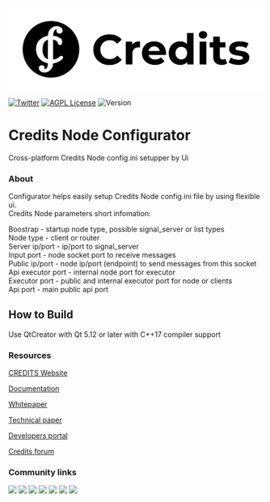 <img src="https://raw.githubusercontent.com/CREDITSCOM/Documentation/master/Src/Logo_Credits_horizontal_black.png" align="center">

[![Twitter](https://img.shields.io/twitter/follow/creditscom.svg?label=Follow&style=social)](https://twitter.com/intent/follow?screen_name=creditscom)
[![AGPL License](https://img.shields.io/github/license/CREDITSCOM/configurator.svg?color=green&label=License&style=plastic)](LICENSE)
![Version](https://img.shields.io/github/tag/CREDITSCOM/configurator.svg?label=Version&style=plastic)

# Credits Node Configurator

Cross-platform Credits Node config.ini setupper by Ui

<h3>About</h3>
Configurator helps easily setup Credits Node config.ini file by using flexible ui.<br/>
Credits Node parameters short infomation:<br/>

Boostrap - startup node type, possible signal_server or list types<br/>
Node type - client or router<br/>
Server ip/port - ip/port to signal_server<br/>
Input port - node socket port to receive messages<br/>
Public ip/port - node ip/port (endpoint) to send messages from this socket<br/>
Api executor port - internal node port for executor<br/>
Executor port - public and internal executor port for node or clients<br/>
Api port - main public api port<br/>

<h2>How to Build</h2>
Use QtCreator with Qt 5.12 or later with C++17 compiler support

<h3>Resources</h3>

<a href="https://credits.com//">CREDITS Website</a>

<a href="https://github.com/CREDITSCOM/DOCUMENTATION">Documentation</a>

<a href="https://credits.com/Content/Docs/TechnicalWhitePaperCREDITSEng.pdf">Whitepaper</a>

<a href="https://credits.com/Content/Docs/TechnicalPaperENG.pdf">Technical paper</a>

<a href="https://developers.credits.com/">Developers portal</a>

<a href="http://forum.credits.com/">Credits forum</a>
<h3>Community links</h3>
   <a href="https://t.me/creditscom"><img src ="https://simpleicons.org/icons/telegram.svg" height=40 widht=40 ></a>
   <a href="https://twitter.com/creditscom"><img src ="https://simpleicons.org/icons/twitter.svg" height=40 widht=40 ></a>
   <a href="https://www.reddit.com/r/CreditsOfficial/"><img src ="https://simpleicons.org/icons/reddit.svg" height=40 widht=40></a> 
   <a href="https://medium.com/@credits"><img src="https://simpleicons.org/icons/medium.svg" height=40 widht=40></a>
   <a href="https://www.instagram.com/credits_com/"><img src="https://simpleicons.org/icons/facebook.svg" height=40 widht=40></a>
   <a href="https://www.facebook.com/creditscom"><img src="https://simpleicons.org/icons/instagram.svg" height=40 widht=40></a>
   <a href="https://www.youtube.com/channel/UC7kjX_jgauCqmf_a4fqLGOQ"><img src="https://simpleicons.org/icons/youtube.svg" height=40 widht=40></a>

